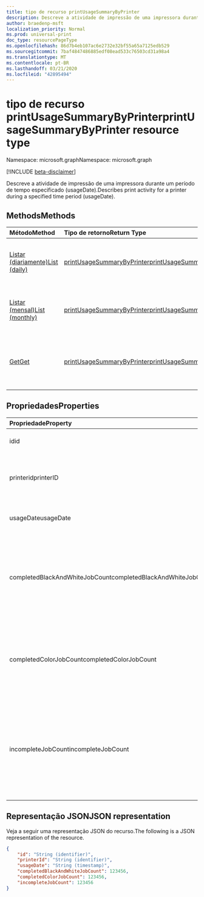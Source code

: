 ```yaml
---
title: tipo de recurso printUsageSummaryByPrinter
description: Descreve a atividade de impressão de uma impressora durante um período de tempo especificado (usageDate).
author: braedenp-msft
localization_priority: Normal
ms.prod: universal-print
doc_type: resourcePageType
ms.openlocfilehash: 86d7b4eb107ac6e2732e32bf55a65a7125edb529
ms.sourcegitcommit: 7baf4847486885edf08ead533c76503cd31a98a4
ms.translationtype: MT
ms.contentlocale: pt-BR
ms.lasthandoff: 03/21/2020
ms.locfileid: "42895494"
---
```

# <a name="printusagesummarybyprinter-resource-type"></a><span data-ttu-id="dae90-103">tipo de recurso printUsageSummaryByPrinter</span><span class="sxs-lookup"><span data-stu-id="dae90-103">printUsageSummaryByPrinter resource type</span></span>

<span data-ttu-id="dae90-104">Namespace: microsoft.graph</span><span class="sxs-lookup"><span data-stu-id="dae90-104">Namespace: microsoft.graph</span></span>

[!INCLUDE [beta-disclaimer](../../includes/beta-disclaimer.md)]

<span data-ttu-id="dae90-105">Descreve a atividade de impressão de uma impressora durante um período de tempo especificado (usageDate).</span><span class="sxs-lookup"><span data-stu-id="dae90-105">Describes print activity for a printer during a specified time period (usageDate).</span></span>

## <a name="methods"></a><span data-ttu-id="dae90-106">Methods</span><span class="sxs-lookup"><span data-stu-id="dae90-106">Methods</span></span>

| <span data-ttu-id="dae90-107">Método</span><span class="sxs-lookup"><span data-stu-id="dae90-107">Method</span></span>       | <span data-ttu-id="dae90-108">Tipo de retorno</span><span class="sxs-lookup"><span data-stu-id="dae90-108">Return Type</span></span> | <span data-ttu-id="dae90-109">Descrição</span><span class="sxs-lookup"><span data-stu-id="dae90-109">Description</span></span> |
|:-------------|:------------|:------------|
| [<span data-ttu-id="dae90-110">Listar (diariamente)</span><span class="sxs-lookup"><span data-stu-id="dae90-110">List (daily)</span></span>](../api/reportroot-list-dailyprintusagesummariesbyprinter.md) | [<span data-ttu-id="dae90-111">printUsageSummaryByPrinter</span><span class="sxs-lookup"><span data-stu-id="dae90-111">printUsageSummaryByPrinter</span></span>](printusagesummarybyprinter.md) | <span data-ttu-id="dae90-112">Obtenha uma lista de resumos diários de uso de impressão, agrupadas por impressora.</span><span class="sxs-lookup"><span data-stu-id="dae90-112">Get a list of daily print usage summaries, grouped by printer.</span></span> |
| [<span data-ttu-id="dae90-113">Listar (mensal)</span><span class="sxs-lookup"><span data-stu-id="dae90-113">List (monthly)</span></span>](../api/reportroot-list-monthlyprintusagesummariesbyprinter.md) | [<span data-ttu-id="dae90-114">printUsageSummaryByPrinter</span><span class="sxs-lookup"><span data-stu-id="dae90-114">printUsageSummaryByPrinter</span></span>](printusagesummarybyprinter.md) | <span data-ttu-id="dae90-115">Obter uma lista de resumos de uso de impressão mensal, agrupados por impressora.</span><span class="sxs-lookup"><span data-stu-id="dae90-115">Get a list of monthly print usage summaries, grouped by printer.</span></span> |
| [<span data-ttu-id="dae90-116">Get</span><span class="sxs-lookup"><span data-stu-id="dae90-116">Get</span></span>](../api/printusagesummarybyprinter-get.md) | [<span data-ttu-id="dae90-117">printUsageSummaryByPrinter</span><span class="sxs-lookup"><span data-stu-id="dae90-117">printUsageSummaryByPrinter</span></span>](printusagesummarybyprinter.md) | <span data-ttu-id="dae90-118">Leia as propriedades e os relacionamentos de um objeto **printUsageSummaryByPrinter** .</span><span class="sxs-lookup"><span data-stu-id="dae90-118">Read the properties and relationships of a **printUsageSummaryByPrinter** object.</span></span> |

## <a name="properties"></a><span data-ttu-id="dae90-119">Propriedades</span><span class="sxs-lookup"><span data-stu-id="dae90-119">Properties</span></span>
| <span data-ttu-id="dae90-120">Propriedade</span><span class="sxs-lookup"><span data-stu-id="dae90-120">Property</span></span>     | <span data-ttu-id="dae90-121">Tipo</span><span class="sxs-lookup"><span data-stu-id="dae90-121">Type</span></span>        | <span data-ttu-id="dae90-122">Descrição</span><span class="sxs-lookup"><span data-stu-id="dae90-122">Description</span></span> |
|:-------------|:------------|:------------|
|<span data-ttu-id="dae90-123">id</span><span class="sxs-lookup"><span data-stu-id="dae90-123">id</span></span>|<span data-ttu-id="dae90-124">String</span><span class="sxs-lookup"><span data-stu-id="dae90-124">String</span></span>|<span data-ttu-id="dae90-125">A ID deste Resumo de uso.</span><span class="sxs-lookup"><span data-stu-id="dae90-125">The ID of this usage summary.</span></span>|
|<span data-ttu-id="dae90-126">printerid</span><span class="sxs-lookup"><span data-stu-id="dae90-126">printerID</span></span>|<span data-ttu-id="dae90-127">String</span><span class="sxs-lookup"><span data-stu-id="dae90-127">String</span></span>|<span data-ttu-id="dae90-128">A ID da impressora representada por essas estatísticas.</span><span class="sxs-lookup"><span data-stu-id="dae90-128">The ID of the printer represented by these statistics.</span></span>|
|<span data-ttu-id="dae90-129">usageDate</span><span class="sxs-lookup"><span data-stu-id="dae90-129">usageDate</span></span>|<span data-ttu-id="dae90-130">Data</span><span class="sxs-lookup"><span data-stu-id="dae90-130">Date</span></span>|<span data-ttu-id="dae90-131">A data associada a essas estatísticas.</span><span class="sxs-lookup"><span data-stu-id="dae90-131">The date associated with these statistics.</span></span>|
|<span data-ttu-id="dae90-132">completedBlackAndWhiteJobCount</span><span class="sxs-lookup"><span data-stu-id="dae90-132">completedBlackAndWhiteJobCount</span></span>|<span data-ttu-id="dae90-133">Int64</span><span class="sxs-lookup"><span data-stu-id="dae90-133">Int64</span></span>|<span data-ttu-id="dae90-134">O número de trabalhos de impressão em preto e branco concluídos pela impressora na data associada.</span><span class="sxs-lookup"><span data-stu-id="dae90-134">The number of black and white print jobs completed by the printer on the associated date.</span></span>|
|<span data-ttu-id="dae90-135">completedColorJobCount</span><span class="sxs-lookup"><span data-stu-id="dae90-135">completedColorJobCount</span></span>|<span data-ttu-id="dae90-136">Int64</span><span class="sxs-lookup"><span data-stu-id="dae90-136">Int64</span></span>|<span data-ttu-id="dae90-137">O número de trabalhos de impressão de cores concluídos pela impressora na data associada.</span><span class="sxs-lookup"><span data-stu-id="dae90-137">The number of color print jobs completed by the printer on the associated date.</span></span>|
|<span data-ttu-id="dae90-138">incompleteJobCount</span><span class="sxs-lookup"><span data-stu-id="dae90-138">incompleteJobCount</span></span>|<span data-ttu-id="dae90-139">Int64</span><span class="sxs-lookup"><span data-stu-id="dae90-139">Int64</span></span>|<span data-ttu-id="dae90-140">O número de trabalhos de impressão que foram enfileirados para a impressora, mas que não foram concluídos, na data associada.</span><span class="sxs-lookup"><span data-stu-id="dae90-140">The number of print jobs that were queued for the printer, but not completed, on the associated date.</span></span>|

## <a name="json-representation"></a><span data-ttu-id="dae90-141">Representação JSON</span><span class="sxs-lookup"><span data-stu-id="dae90-141">JSON representation</span></span>

<span data-ttu-id="dae90-142">Veja a seguir uma representação JSON do recurso.</span><span class="sxs-lookup"><span data-stu-id="dae90-142">The following is a JSON representation of the resource.</span></span>

<!-- {
  "blockType": "resource",
  "optionalProperties": [

  ],
  "@odata.type": "microsoft.graph.printUsageSummaryByPrinter"
}-->

```json
{
    "id": "String (identifier)",
    "printerId": "String (identifier)",
    "usageDate": "String (timestamp)",
    "completedBlackAndWhiteJobCount": 123456,
    "completedColorJobCount": 123456,
    "incompleteJobCount": 123456
}
```

<!-- uuid: 8fcb5dbc-d5aa-4681-8e31-b001d5168d79
2015-10-25 14:57:30 UTC -->
<!-- {
  "type": "#page.annotation",
  "description": "printUsageSummaryByPrinter resource",
  "keywords": "",
  "section": "documentation",
  "tocPath": ""
}-->